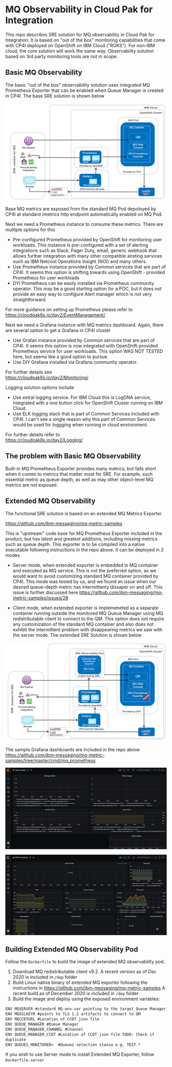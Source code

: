 # MQ Observability in Cloud Pak for Integration

This repo describes SRE solution for MQ observability in Cloud Pak for Integration.
It is based on "out of the box" monitoring capabilities that come with CP4I deployed on OpenShift on IBM Cloud ("ROKS"). For non-IBM cloud, the core solution will work the same way.
Observability solution based on 3rd party monitoring tools are not in scope.

## Basic MQ Observability

The basic "out of the box" observability solution uses integrated MQ Prometheus Exporter that can be enabled when Queue Manager is created in CP4I. The base SRE solution is shown below  
   
![Base SRE Solution](images/arch-base.jpg "Base SRE Solution")

Base MQ metrics are exposed from the standard MQ Pod depoloyed by CP4I at standard /metrics http endpoint automatically enabled on MQ Pod. 

Next we need a Prometheus instance to consume these metrics. There are multiple options for this
- Pre-configured Prometheus provided by OpenShift for monitoring user workloads.  This instance is pre-configured with a set of alerting integrations such as Slack, Pager Duty, email, generic webhook that allows further integration with many other compatible alreting services such as IBM Netcool Operations Insight (NOI) and many others.  
- Use Prometheus instance provided by Common services that are part of CP4I.  It seems this option is shifting towards using OpenShift - provided Prometheus for user workloads
- DYI Prometheus can be easily installed via Prometheus community operator. This may be a good starting option for a POC, but it does not provide an easy way to configure Alert manager which is not very straightforward.  

For more guidance on setting up Prometheus please refer to   
https://cloudpak8s.io/day2/EventManagement/

Next we need a Grafana instance with MQ metrics dashboard.  Again, there are several option to get a Grafana in CP4I cluster
- Use Grafan instance provided by Common services that are part of CP4I.  It seems this option is now integrated with OpenShift-provided Prometheus service for user workloads. This option WAS NOT TESTED here, but seems like a good option to pursue.
- Use DIY Grafana installed via Grafana community operator. 

For further details see   
https://cloudpak8s.io/day2/Monitoring/

Logging solution options include
- Use extral logging service. For IBM Cloud this is LogDNA service,  integrated with a one button click for OpenShift Cluster running on IBM Cloud.
- Use ELK logging stack that is part of Common Services included with CP4I.  I can't see a single reason why this part of Common Services would be used for loggging when running in cloud environment.

For further details refer to   
https://cloudpak8s.io/day2/Logging/


## The problem with Basic MQ Observability

Built-in MQ Prometheus Exporter provides many metrics, but falls short when it comes to metrics that matter most for SRE.  For example, such essential metric as queue depth, as well as may other object-level MQ metrics are not exposed.

## Extended MQ Observability

The functional SRE solution is based on an extended MQ Metrics Exporter   

https://github.com/ibm-messaging/mq-metric-samples

This is "upstream" code base for MQ Prometheus Exporter included in the product, but has latest and greatest additions, including missing metrics such as queue depth.  This exporter is to be compiled into a native executable following instructions in the repo above.  It can be deployed in 2 modes
- Server mode, when extended exporter is embedded in MQ container and executed as MQ service. This is not the preferred option, as we would want to avoid customizing standard MQ container provided by CP4I.  This mode was tested by us, and we found an issue when our desired queue-depth metric has intermittenty dissaper on and off.  This issue is further discussed here https://github.com/ibm-messaging/mq-metric-samples/issues/28

- Client mode, when extended exporter is implemeneted as a separate container running outside the monitored MQ Queue Manager using MQ redistributable client to connect to the QM.  This option does not require any customization of the standard MQ container and also does not exhibit the intermittent problem with disappearing metrics we saw with the server mode.  The extended SRE Solution is shown below  
 

![Extended SRE Solution](images/arch.jpg "Extended SRE Solution")

The sample Grafana dashboards are included in the repo above  
https://github.com/ibm-messaging/mq-metric-samples/tree/master/cmd/mq_prometheus

![Dashboard](images/dash.jpg "Dashboard")

![Dashboard](images/dash2.jpg "Dashboard")



## Building Extended MQ Observability Pod

Follow the    ```Dockerfile```  to build the image of extended MQ observability pod.

1.  Download MQ redistributable client v9.2.  A recent version as of Dec 2020 is included in ```/dep``` folder
2.  Build Linux native binary of extended MQ exporter following the instructions in https://github.com/ibm-messaging/mq-metric-samples  A recent build as of December 2020 is included in ```/dep``` folder
3.  Build the image and deploy using the exposed environment variables:
```
ENV MQSERVER #standard MQ env.var pointing to the target Queue Manager 
ENV MQSSLKEYR #points to TLS 1.2 artifacts to connect to QM  
ENV MQCCDTURL #Location of CCDT json file
ENV QUEUE_MANAGER #Queue Manager 
ENV QUEUE_MANAGER_CHANNEL #Channel
ENV QUEUE_MANAGER_CCDT #Location of CCDT json file TODO: Check if duplicate
ENV QUEUES_MONITORED=  #Queues selection stanza e.g. TEST.*
```

If you wish to use Server mode to install Extended MQ Exporter, follow 
`Dockerfile.server`



